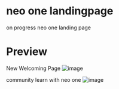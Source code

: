 # neo one landingpage
on progress neo one landing page
# Preview
New Welcoming Page
![image](https://github.com/saka-C/neo-one-landingpage/assets/111035568/82cde410-9e7b-4ef7-865f-b353ed3106fe)

community learn with neo one
![image](https://github.com/saka-C/neo-one-landingpage/assets/111035568/068eedf3-c15b-440d-8060-533fd77a3769)

